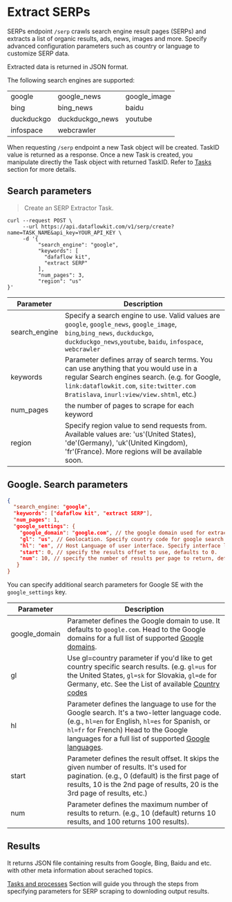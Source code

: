 # Extract SERPs

SERPs endpoint <code>/serp</code> crawls search engine result pages (SERPs) and extracts a list of organic results, ads, news, images and more. Specify advanced configuration parameters such as country or language to customize SERP data.

Extracted data is returned in JSON format.

The following search engines are supported:

| | | |
|-|-|-|
| google     | google_news     |  google_image |
| bing       | bing_news       | baidu        |
| duckduckgo | duckduckgo_news | youtube       |
| infospace | webcrawler | 

<aside class="notice">
When requesting <code>/serp</code> endpoint a new Task object will be created. TaskID value is returned as a response. Once a new Task is created, you manipulate directly the Task object with returned TaskID. Refer to <a href="#tasks-amp-processes">Tasks</a> section for more details. 
</aside>

## Search parameters

>Create an SERP Extractor Task.

```shell
curl --request POST \
     --url https://api.dataflowkit.com/v1/serp/create?name=TASK_NAME&api_key=YOUR_API_KEY \
     -d '{
          "search_engine": "google",
          "keywords": [
            "dafaflow kit",
            "extract SERP"
          ],
          "num_pages": 3,
          "region": "us"
}'
```

|Parameter|Description|
|-|-|
|search_engine| Specify a search engine to use. Valid values are <code>google</code>, <code>google_news</code>, <code>google_image</code>, <code>bing</code>,<code>bing_news</code>, <code>duckduckgo</code>, <code>duckduckgo_news</code>,<code>youtube</code>, <code>baidu</code>, <code>infospace</code>, <code>webcrawler</code>|
|keywords| Parameter defines array of search terms.  You can use anything that you would use in a regular Search engines search. (e.g. for Google, <code>link:dataflowkit.com</code>, <code>site:twitter.com Bratislava</code>, <code>inurl:view/view.shtml</code>, etc.)|
|num_pages|the number of pages to scrape for each keyword|
|region|Specify region value to send requests from. Available values are: 'us'(United States), 'de'(Germany),  'uk'(United Kingdom), 'fr'(France). More regions will be available soon.|

## Google. Search parameters

```json
{
  "search_engine: "google",
  "keywords": ["dafaflow kit", "extract SERP"],
  "num_pages": 1,
  "google_settings": {
    "google_domain": "google.com", // the google domain used for extracting SERPs
    "gl": "us", // Geolocation. Specify country code for google search.
    "hl": "en", // Host Language of user interface. Specify interface language for google search results.
    "start": 0, // specify the results offset to use, defaults to 0.
    "num": 10, // specify the number of results per page to return, defaults to 10. Maximum is 100.
   }
}
```

You can specify additional search parameters for Google SE with the <code>google_settings</code> key.

|Parameter|Description|
|-|-|
|google_domain| Parameter defines the Google domain to use. It defaults to <code>google.com</code>. Head to the Google domains for a full list of supported [Google domains](#google-domains). |
|gl|Use gl=country parameter if you'd like to get country specific search results. (e.g. <code>gl=us</code> for the United States, <code>gl=sk</code> for Slovakia, <code>gl=de</code> for Germany, etc. See the List of available [Country codes](#country-codes)|
|hl|Parameter defines the language to use for the Google search. It's a two-letter language code. (e.g., <code>hl=en</code> for English, <code>hl=es</code> for Spanish, or <code>hl=fr</code> for French) Head to the Google languages for a full list of supported [Google languages](#interface-languages).|
|start|Parameter defines the result offset. It skips the given number of results. It's used for pagination. (e.g., 0 (default) is the first page of results, 10 is the 2nd page of results, 20 is the 3rd page of results, etc.)|
|num|Parameter defines the maximum number of results to return. (e.g., 10 (default) returns 10 results, and 100 returns 100 results).|

## Results

It returns JSON file containing results from Google, Bing, Baidu and etc. with other meta information about serached topics.

<aside class="success">
<a href="#tasks-amp-processes">Tasks and processes</a> Section will guide you through the steps from specifying parameters for SERP scraping to downloding output results.
</aside>